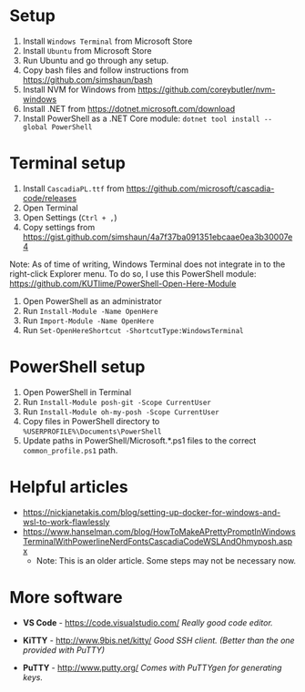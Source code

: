 # Setup

1. Install `Windows Terminal` from Microsoft Store
2. Install `Ubuntu` from Microsoft Store
  1. Run Ubuntu and go through any setup.
  2. Copy bash files and follow instructions from https://github.com/simshaun/bash
3. Install NVM for Windows from https://github.com/coreybutler/nvm-windows
4. Install .NET from https://dotnet.microsoft.com/download
5. Install PowerShell as a .NET Core module: `dotnet tool install --global PowerShell`


# Terminal setup

1. Install `CascadiaPL.ttf` from https://github.com/microsoft/cascadia-code/releases
2. Open Terminal
3. Open Settings (`Ctrl + ,`)
4. Copy settings from https://gist.github.com/simshaun/4a7f37ba091351ebcaae0ea3b30007e4


Note: As of time of writing, Windows Terminal does not integrate in to the right-click Explorer menu.
To do so, I use this PowerShell module: https://github.com/KUTlime/PowerShell-Open-Here-Module

1. Open PowerShell as an administrator
2. Run `Install-Module -Name OpenHere`
3. Run `Import-Module -Name OpenHere`
4. Run `Set-OpenHereShortcut -ShortcutType:WindowsTerminal`


# PowerShell setup

1. Open PowerShell in Terminal
2. Run `Install-Module posh-git -Scope CurrentUser`
3. Run `Install-Module oh-my-posh -Scope CurrentUser`
4. Copy files in PowerShell directory to `%USERPROFILE%\Documents\PowerShell`
5. Update paths in PowerShell/Microsoft.*.ps1 files to the correct `common_profile.ps1` path.


# Helpful articles

- https://nickjanetakis.com/blog/setting-up-docker-for-windows-and-wsl-to-work-flawlessly
- https://www.hanselman.com/blog/HowToMakeAPrettyPromptInWindowsTerminalWithPowerlineNerdFontsCascadiaCodeWSLAndOhmyposh.aspx
  - Note: This is an older article. Some steps may not be necessary now.


# More software

- **VS Code** - https://code.visualstudio.com/
  *Really good code editor.*

- **KiTTY** - http://www.9bis.net/kitty/
  *Good SSH client. (Better than the one provided with PuTTY)*
  
- **PuTTY** - http://www.putty.org/
  *Comes with PuTTYgen for generating keys.*
